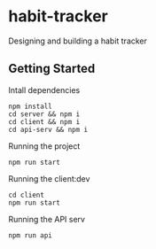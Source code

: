 # habit-tracker
Designing and building a habit tracker


## Getting Started

Intall dependencies 
```shell
npm install
cd server && npm i
cd client && npm i
cd api-serv && npm i
```

Running the project
```shell
npm run start
```

Running the client:dev
```shell
cd client
npm run start
```

Running the API serv
```shell
npm run api
```
